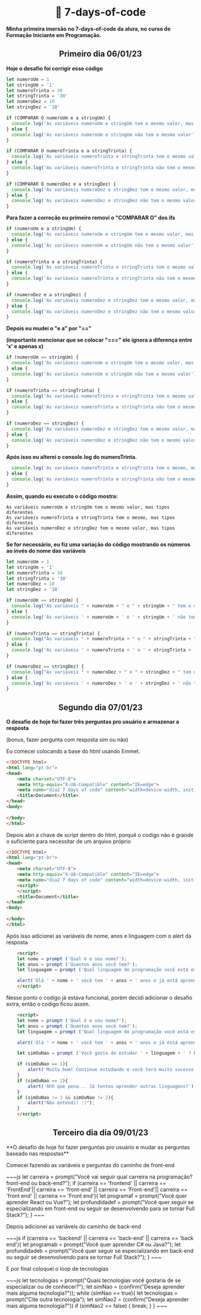 **<h1 align=center> :ledger: 7-days-of-code</h1>**

**Minha primeira imersão no 7-days-of-code da alura, no curso de Formação Iniciante em Programação.**

<h2 align=center> Primeiro dia 06/01/23 </h2>

**Hoje o desafio foi corrigir esse código**

```js
let numeroUm = 1
let stringUm = '1'
let numeroTrinta = 30
let stringTrinta = '30'
let numeroDez = 10
let stringDez = '10'

if (COMPARAR O numeroUm e a stringUm) {
  console.log('As variáveis numeroUm e stringUm tem o mesmo valor, mas tipos diferentes')
} else {
  console.log('As variáveis numeroUm e stringUm não tem o mesmo valor')
}

if (COMPARAR O numeroTrinta e a stringTrinta) {
  console.log('As variáveis numeroTrinta e stringTrinta tem o mesmo valor e mesmo tipo')
} else {
  console.log('As variáveis numeroTrinta e stringTrinta não tem o mesmo tipo')
}

if (COMPARAR O numeroDez e a stringDez) {
  console.log('As variáveis numeroDez e stringDez tem o mesmo valor, mas tipos diferentes')
} else {
  console.log('As variáveis numeroDez e stringDez não tem o mesmo valor')
}
```
**<p>Para fazer a correção eu primeiro removi o "COMPARAR O" dos ifs</p>**
```js
if (numeroUm e a stringUm) {
  console.log('As variáveis numeroUm e stringUm tem o mesmo valor, mas tipos diferentes')
} else {
  console.log('As variáveis numeroUm e stringUm não tem o mesmo valor')
}

if (numeroTrinta e a stringTrinta) {
  console.log('As variáveis numeroTrinta e stringTrinta tem o mesmo valor e mesmo tipo')
} else {
  console.log('As variáveis numeroTrinta e stringTrinta não tem o mesmo tipo')
}

if (numeroDez e a stringDez) {
  console.log('As variáveis numeroDez e stringDez tem o mesmo valor, mas tipos diferentes')
} else {
  console.log('As variáveis numeroDez e stringDez não tem o mesmo valor')
}
```
**<p>Depois eu mudei o "e a" por "=="</p>**
**<p>(importante mencionar que se colocar "===" ele ignora a diferença entre 'x' e apenas x)</p>**
```js
if (numeroUm == stringUm) {
  console.log('As variáveis numeroUm e stringUm tem o mesmo valor, mas tipos diferentes')
} else {
  console.log('As variáveis numeroUm e stringUm não tem o mesmo valor')
}

if (numeroTrinta == stringTrinta) {
  console.log('As variáveis numeroTrinta e stringTrinta tem o mesmo valor e mesmo tipo')
} else {
  console.log('As variáveis numeroTrinta e stringTrinta não tem o mesmo tipo')
}

if (numeroDez == stringDez) {
  console.log('As variáveis numeroDez e stringDez tem o mesmo valor, mas tipos diferentes')
} else {
  console.log('As variáveis numeroDez e stringDez não tem o mesmo valor')
}
```
**<p>Após isso eu alterei o console.log do numeroTrinta.</p>**
```js
  console.log('As variáveis numeroTrinta e stringTrinta tem o mesmo, mas tipos diferentes')
} else {
  console.log('As variáveis numeroTrinta e stringTrinta não tem o mesmo valor')
}
```
**<p>Assim, quando eu executo o código mostra:</p>**
```
As variáveis numeroUm e stringUm tem o mesmo valor, mas tipos diferentes
As variáveis numeroTrinta e stringTrinta tem o mesmo, mas tipos diferentes
As variáveis numeroDez e stringDez tem o mesmo valor, mas tipos diferentes
```
**<p>Se for necessário, eu fiz uma variação do código mostrando os números ao invés do nome das variáveis</p>**
```js
let numeroUm = 1
let stringUm = '1'
let numeroTrinta = 30
let stringTrinta = '30'
let numeroDez = 10
let stringDez = '10'

if (numeroUm == stringUm) {
  console.log("As variáveis " + numeroUm + " e " + stringUm + " tem o mesmo valor, mas tipos diferentes")
} else {
  console.log('As variáveis ' + numeroUm + ' e ' + stringUm + ' não tem o mesmo valor')
}

if (numeroTrinta == stringTrinta) {
  console.log("As variáveis " + numeroTrinta + " e " + stringTrinta + " tem o mesmo, mas tipos diferentes")
} else {
  console.log('As variáveis ' + numeroTrinta + ' e ' + stringTrinta + ' não tem o mesmo valor')
}

if (numeroDez == stringDez) {
  console.log("As variáveis " + numeroDez + " e " + stringDez + " tem o mesmo valor, mas tipos diferentes")
} else {
  console.log('As variáveis ' + numeroDez + ' e ' + stringDez + ' não tem o mesmo valor')
}
```
<h2 align=center> Segundo dia 07/01/23 </h2>

**O desafio de hoje foi fazer três perguntas pro usuário e armazenar a resposta**
<p>(bonus, fazer pergunta com resposta sim ou não)</p>
<p>Eu comecei colocando a base do html usando Emmet.</p>

~~~html
<!DOCTYPE html>
<html lang="pt-br">
<head>
    <meta charset="UTF-8">
    <meta http-equiv="X-UA-Compatible" content="IE=edge">
    <meta name="dia2 7 days of code" content="width=device-width, initial-scale=1.0">
    <title>Document</title>
</head>
<body>
    
</body>
</html>
~~~

<p>Depois abri a chave de script dentro do html, porquê o codigo não é grande o suficiente para necessitar de um arquivo próprio</p>

~~~html
<!DOCTYPE html>
<html lang="pt-br">
<head>
    <meta charset="UTF-8">
    <meta http-equiv="X-UA-Compatible" content="IE=edge">
    <meta name="dia2 7 days of code" content="width=device-width, initial-scale=1.0">
    <script>
    </script>
    <title>Document</title>
</head>
<body>
    
</body>
</html>
~~~

<p>Após isso adicionei as variáveis de nome, anos e linguagem com o alert da resposta</p>

~~~html
    <script>
    let nome = prompt ('Qual é o seu nome?');
    let anos = prompt ('Quantos anos você tem?');
    let linguagem = prompt ('Qual linguagem de programação você está estudando?');

    alert('Olá ' + nome + ' você tem ' + anos + ' anos e já está aprendendo ' + linguagem);
    </script>
~~~

<p>Nesse ponto o codigo já estava funcional, porém decidi adicionar o desafio extra, então o codigo ficou assim.</p>

~~~html
    <script>
    let nome = prompt ('Qual é o seu nome?');
    let anos = prompt ('Quantos anos você tem?');
    let linguagem = prompt ('Qual linguagem de programação você está estudando?');

    alert('Olá ' + nome + ' você tem ' + anos + ' anos e já está aprendendo ' + linguagem);

    let simOuNao = prompt ('Você gosta de estudar ' + linguagem + ' ? Responda com o número 1 para SIM ou 2 para NÃO.');

    if (simOuNao == 1){
        alert('Muito bom! Continue estudando e você terá muito sucesso.');
    }
    if (simOuNao == 2){
        alert('Ahh que pena... Já tentou aprender outras linguagens?');
    }
    if (simOuNao != 1 && simOuNao != 2){
        alert("Não entendi! :(");
    }
    </script>
~~~
<h2 align=center> Terceiro dia dia 09/01/23 </h2>
**O desafio de hoje foi fazer perguntas pro usuário e mudar as perguntas baseado nas respostas**
<p>Comecei fazendo as variáveis e perguntas do caminho de front-end</p>
~~~js
let carreira = prompt("Você vai seguir qual carreira na programação? front-end ou back-end?");
if (carreira == 'frontend' || carreira == 'FrontEnd'|| carreira == 'front-end' || carreira == 'Front-end'|| carreira == 'front end' || carreira == 'Front end'){
    let programaf = prompt("Você quer aprender React ou Vue?");
    let profundidadef = prompt("Você quer seguir se especializando em front-end ou seguir se desenvolvendo para se tornar Full Stack?");
}
~~~
<p>Depois adicionei as variáveis do caminho de back-end</p>
~~~js
if (carreira == 'backend' || carreira == 'back-end' || carreira == 'back end'){
    let programab = prompt("Você quer aprender C# ou Java?");
    let profundidadeb = prompt("Você quer seguir se especializando em back-end ou seguir se desenvolvendo para se tornar Full Stack?");
}
~~~
<p>E por final coloquei o loop de tecnologias</p>
~~~js
let tecnologias = prompt("Quais tecnologias você gostaria de se especializar ou de conhecer?");
    let simNao = (confirm("Deseja aprender mais alguma tecnologia?"));
    while (simNao == true){
        let tecnologias = prompt("Cite outra tecnologia");
        let simNao2 = (confirm("Deseja aprender mais alguma tecnologia?"))
        if (simNao2 == false)
            { break; }
    }
~~~
